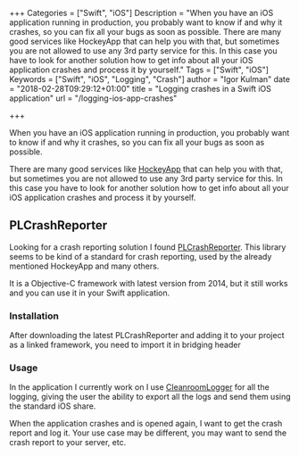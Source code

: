 +++
Categories = ["Swift", "iOS"]
Description = "When you have an iOS application running in production, you probably want to know if and why it crashes, so you can fix all your bugs as soon as possible. There are many good services like HockeyApp that can help you with that, but sometimes you are not allowed to use any 3rd party service for this. In this case you have to look for another solution how to get info about all your iOS application crashes and process it by yourself."
Tags = ["Swift", "iOS"]
Keywords = ["Swift", "iOS", "Logging", "Crash"]
author = "Igor Kulman"
date = "2018-02-28T09:29:12+01:00"
title = "Logging crashes in a Swift iOS application"
url = "/logging-ios-app-crashes"

+++

When you have an iOS application running in production, you probably want to know if and why it crashes, so you can fix all your bugs as soon as possible. 

There are many good services like [HockeyApp](https://www.hockeyapp.net/) that can help you with that, but sometimes you are not allowed to use any 3rd party service for this. In this case you have to look for another solution how to get info about all your iOS application crashes and process it by yourself.

## PLCrashReporter

Looking for a crash reporting solution I found [PLCrashReporter](https://www.plcrashreporter.org/). This library seems to be kind of a standard for crash reporting, used by the already mentioned HockeyApp and many others. 

It is a Objective-C framework with latest version from 2014, but it still works and you can use it in your Swift application.

### Installation

After downloading the latest PLCrashReporter and adding it to your project as a linked framework, you need to import it in bridging header

<div data-gist="608103ed0fa2138175e2cbae99d5cbf1" data-file="briding-header.h"></div>

### Usage

In the application I currently work on I use [CleanroomLogger](https://github.com/emaloney/CleanroomLogger) for all the logging, giving the user the ability to export all the logs and send them using the standard iOS share. 

<!--more-->

When the application crashes and is opened again, I want to get the crash report and log it. Your use case may be different, you may want to send the crash report to your server, etc.

<div data-gist="608103ed0fa2138175e2cbae99d5cbf1" data-file="AppDelegate-CrashReporting.swift"></div>